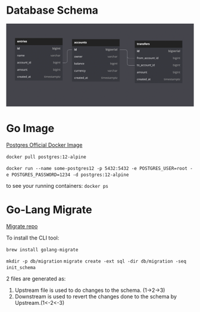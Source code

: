 # Database Schema
![db schema](assets/db%20schema.png)

# Go Image
[Postgres Official Docker Image](https://hub.docker.com/_/postgres)

`docker pull postgres:12-alpine`

`docker run --name some-postgres12 -p 5432:5432 -e POSTGRES_USER=root -e POSTGRES_PASSWORD=1234 -d postgres:12-alpine`

to see your running containers: 
`docker ps`


# Go-Lang Migrate
[Migrate repo](https://github.com/golang-migrate/migrate)

To install the CLI tool:

`brew install golang-migrate`

`mkdir -p db/migration`
`migrate create -ext sql -dir db/migration -seq init_schema`

2 files are generated as:

1. Upstream file is used to do changes to the schema. (1->2->3)
2. Downstream is used to revert the changes done to the schema by Upstream.(1<-2<-3)


